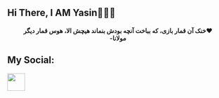 <h2> Hi There, I AM Yasin🙋🏻‍♂️</h2>



<h4 align='center'>
<p1>خنک آن قمار بازی، که بباخت آنچه بودش 
بنماند هیچش الا، هوس قمار دیگر❤️</p1>
</br>
<p1>-مولانا</p1>
 
</h4>

<h2>My Social: </h2> 
<a href='https://t.me/yasin0456'>
  <img align='left' style='height:40px;' src="https://upload.wikimedia.org/wikipedia/commons/thumb/8/82/Telegram_logo.svg/512px-Telegram_logo.svg.png?20220101141644" />
</a>
